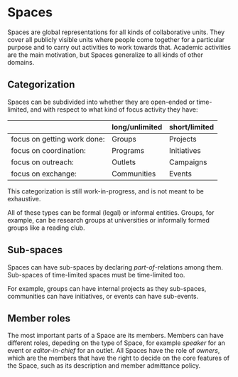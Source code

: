 # Spaces

Spaces are global representations for all kinds of collaborative units.
They cover all publicly visible units where people come together for a particular purpose and to carry out activities to work towards that.
Academic activities are the main motivation, but Spaces generalize to all kinds of other domains.

## Categorization

Spaces can be subdivided into whether they are open-ended or time-limited, and with respect to what kind of focus activity they have:

|| long/unlimited | short/limited |
| ------------- | ------------- | ------------- |
| focus on getting work done: | Groups | Projects |
| focus on coordination: | Programs | Initiatives |
| focus on outreach: | Outlets | Campaigns |
| focus on exchange: | Communities | Events |

This categorization is still work-in-progress, and is not meant to be exhaustive.

All of these types can be formal (legal) or informal entities. Groups, for example, can be research groups at universities or informally formed groups like a reading club.

## Sub-spaces

Spaces can have sub-spaces by declaring _part-of_-relations among them.
Sub-spaces of time-limited spaces must be time-limited too.

For example, groups can have internal projects as they sub-spaces, communities can have initiatives, or events can have sub-events.

## Member roles

The most important parts of a Space are its members.
Members can have different roles, depeding on the type of Space, for example _speaker_ for an event or _editor-in-chief_ for an outlet.
All Spaces have the role of _owners_, which are the members that have the right to decide on the core features of the Space, such as its description and member admittance policy.
